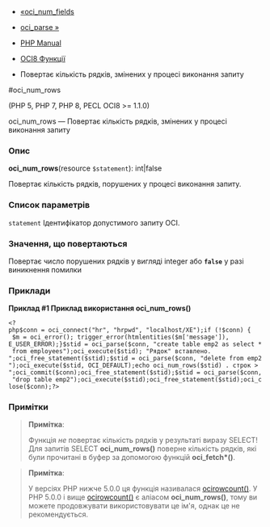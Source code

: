 - [«oci_num_fields](function.oci-num-fields.md)
- [oci_parse »](function.oci-parse.md)

- [PHP Manual](index.md)
- [OCI8 Функції](ref.oci8.md)
- Повертає кількість рядків, змінених у процесі виконання
запиту

#oci_num_rows

(PHP 5, PHP 7, PHP 8, PECL OCI8 \>= 1.1.0)

oci_num_rows — Повертає кількість рядків, змінених у процесі
виконання запиту

### Опис

**oci_num_rows**(resource `$statement`): int\|false

Повертає кількість рядків, порушених у процесі виконання запиту.

### Список параметрів

`statement`
Ідентифікатор допустимого запиту OCI.

### Значення, що повертаються

Повертає число порушених рядків у вигляді integer або **`false`**
у разі виникнення помилки

### Приклади

**Приклад #1 Приклад використання **oci_num_rows()****

` <?php$conn = oci_connect("hr", "hrpwd", "localhost/XE");if (!$conn) {    $m = oci_error(); trigger_error(htmlentities($m['message']), E_USER_ERROR);}$stid = oci_parse($conn, "create table emp2 as select * from employees");oci_execute($stid); "Рядок" вставлено.
";oci_free_statement($stid);$stid = oci_parse($conn, "delete from emp2");oci_execute($stid, OCI_DEFAULT);echo oci_num_rows($stid) . строк >
";oci_commit($conn);oci_free_statement($stid);$stid = oci_parse($conn, "drop table emp2");oci_execute($stid);oci_free_statement($stid);oci_close($conn);?> `

### Примітки

> **Примітка**:
>
> Функція *не* повертає кількість рядків у результаті виразу
> SELECT! Для запитів SELECT **oci_num_rows()** поверне кількість
> рядків, які були прочитані в буфер за допомогою функцій
> **oci_fetch\*()**.

> **Примітка**:
>
> У версіях PHP нижче 5.0.0 ця функція називалася
> [ocirowcount()](function.ocirowcount.md). У PHP 5.0.0 і вище
> [ocirowcount()](function.ocirowcount.md) є аліасом
> **oci_num_rows()**, тому ви можете продовжувати використовувати це ім'я,
> однак це не рекомендується.
